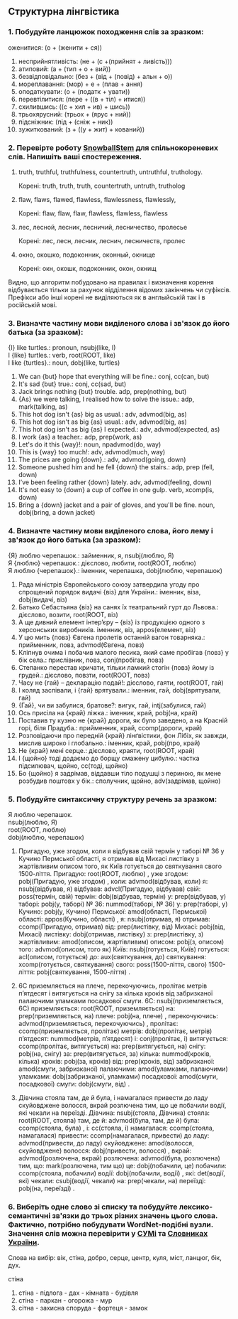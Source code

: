## Структурна лінгвістика

### 1. Побудуйте ланцюжок походження слів за зразком:

оженитися: (о + (женити + ся))

1. несприйнятливість: (не + (с +(прийнят + ливість)))
2. атиповий: (а + (тип + о + вий))
3. безвідповідально: (без + (від + (повід) + альн + о))
4. мореплавання: (мор) + е + (плав + ання)
5. оподаткувати: (о + (податк + увати))
6. перевтілитися: (пере + ((в + тіл) + итися))
7. схилившись: ((с + хил + ив) + шись))
8. трьохярусний: (трьох + (ярус + ний))
9. підсніжник: (під + (сніж + ник))
10. зужиткований: (з + ((у + жит) + кований))


### 2. Перевірте роботу [SnowballStem](http://snowballstem.org/) для спільнокореневих слів. Напишіть ваші спостереження.

1. truth, truthful, truthfulness, countertruth, untruthful, truthology.
   
   Корені: truth, truth, truth, countertruth, untruth, trutholog

2. flaw, flaws, flawed, flawless, flawlessness, flawlessly, 
 
   Корені: flaw, flaw, flaw, flawless, flawless, flawless

3. лес, лесной, лесник, лесничий, лесничество, пролесье

   Корені: лес, лесн, лесник, леснич, лесничеств, пролес

4. окно, окошко, подоконник, оконный, окнище

   Корені: окн, окошк, подоконник, окон, окнищ
   
Видно, що алгоритм побудовано на правилах і визначення корення відбувається тільки за рахунок відділення відомих закінчень чи суфіксів. Префікси або інші корені не виділяються як в англыйській так і в російській мові.


### 3. Визначте частину мови виділеного слова і зв'язок до його батька (за зразком):

{I} like turtles.: pronoun, nsubj(like, I)  
I {like} turtles.: verb, root(ROOT, like)  
I like {turtles}.: noun, dobj(like, turtles)

1. We can {but} hope that everything will be fine.: conj, cc(can, but)
2. It's sad {but} true.: conj, cc(sad, but)
3. Jack brings nothing {but} trouble. adp, prep(nothing, but)
4. {As} we were talking, I realised how to solve the issue.: adp, mark(talking, as)
5. This hot dog isn't {as} big as usual.: adv, advmod(big, as)
6. This hot dog isn't as big {as} usual.: adv, advmod(big, as)
7. This hot dog isn't as big {as} I expected.: adv, advmod(expected, as)
8. I work {as} a teacher.: adp, prep(work, as)
9. Let's do it this {way}!: noun, npadvmod(do, way)
10. This is {way} too much!: adv, advmod(much, way)
11. The prices are going {down}.: adv, advmod(going, down)
12. Someone pushed him and he fell {down} the stairs.: adp, prep (fell, down)
13. I’ve been feeling rather {down} lately. adv, advmod(feeling, down)
14. It's not easy to {down} a cup of coffee in one gulp. verb, xcomp(is, down)
15. Bring a {down} jacket and a pair of gloves, and you'll be fine. noun, dobj(bring, a down jacket)


### 4. Визначте частину мови виділеного слова, його лему і зв'язок до його батька (за зразком):

{Я} люблю черепашок.: займенник, я, nsubj(люблю, Я)  
Я {люблю} черепашок.: дієслово, любити, root(ROOT, люблю)  
Я люблю {черепашок}.: іменник, черепашка, dobj(люблю, черепашок)  

1. Рада міністрів Європейського союзу затвердила угоду про спрощений порядок видачі {віз} для України.: іменник, віза, dobj(видачі, віз) 
2. Батько Себастьяна {віз} на санях їх театральний гурт до Львова.: дієслово, возити, root(ROOT, віз)
3. А ще дивний елемент інтер’єру – {віз} із продукцією одного з херсонських виробників. іменник, віз, appos(елемент, віз)
4. У цю мить {повз} Євгена пролетів останній вагон товарняка.: прийменник, повз, advmod(Євгена, повз)
5. Кліпнув очима і побачив малого песика, який саме пробігав {повз} у бік села.: прислівник, повз, conj(пробігав, повз)
6. Степанко перестав кричати, тільки ламкий стогін {повз} йому із грудей.: дієслово, повзти, root(ROOT, повз)
7. Часу не {гай} – декларацію подай!: дієслово, гаяти, root(ROOT, гай)
8. І коляд заспівали, і {гай} врятували.: іменник, гай, dobj(врятували, гай)
9. {Гай}, чи ви забулися, братове?: вигук, гай, intj(забулися, гай)
10. Ось присіла на {край} ліжка.: іменник, край, pobj(на, край)
11. Поставив ту кузню не {край} дороги, як було заведено, а на Красній горі, біля Прадуба.: прийменник, край, ccomp(дороги, край)
12. Розповідаючи про передній {край} лінґвістики, фон Лібіх, як завжди, мислив широко і глобально.: іменник, край, pobj(про, край)
13. Не {край} мені серце.: дієслово, краяти, root(ROOT, край)
14. І {щойно} тоді додаємо до борщу смажену цибулю.: частка підсилювач, щойно, сс(тоді, щойно)
15. Бо {щойно} я задрімав, віддавши тіло подушці з периною, як мене розбудив поштовх у бік.: сполучник, щойно, adv(задрімав, щойно) 

### 5. Побудуйте синтаксичну структуру речень за зразком:

Я люблю черепашок.  
nsubj(люблю, Я)  
root(ROOT, люблю)  
dobj(люблю, черепашок)

1. Пригадую, уже згодом, коли я відбував свій термін у таборі № 36 у Кучино Пермської області, я отримав від Михасі листівку з жартівливим описом того, як Київ готується до святкування свого 1500-ліття.
Пригадую: root(ROOT, люблю) 
,
уже згодом: pobj(Пригадую, уже згодом)
,
коли: advmod(відбував, коли)
я: nsubj(відбував, я)
відбував: advcl(Пригадую, відбував)
свій: poss(термін, свій)
термін: dobj(відбував, термін)
у: prep(відбував, у)
таборі: pobj(у, таборі)
№ 36: nummod(таборі, № 36)
у: prep(таборі, у)
Кучино: pobj(у, Кучино)
Пермської: amod(області, Пермської)
області: appos(Кучино, області)
,
я: nsubj(отримав, я)
отримав: ccomp(Пригадую, отримав)
від: prep(листівку, від)
Михасі: pobj(від, Михасі)
листівку: dobj(отримав, листівку)
з: prep(листівку, з)
жартівливим: amod(описом, жартівливим)
описом: pobj(з, описом)
того: advmod(описом, того як)
Київ: nsubj(готується, Київ)
готується: acl(описом, готується)
до: aux(святкування, до)
святкування: xcomp(готується, святкування)
свого: poss(1500-ліття, свого)
1500-ліття: pobj(святкування, 1500-ліття)
.

2. 6C приземляється на плече, перекочуючись, пролітає метрів п’ятдесят і витягується на снігу за кілька кроків від забризканої палаючими уламками посадкової смуги.
6C: nsubj(приземляється, 6C)
приземляється: root(ROOT, приземляється)
на: prep(приземляється, на)
плече: pobj(на, плече)
,
перекочуючись: advmod(приземляється, перекочуючись)
,
пролітає: ccomp(приземляється, пролітає)
метрів: dobj(пролітає, метрів)
п’ятдесят: nummod(метрів, п’ятдесят)
і: conj(пролітає, i)
витягується: ccomp(пролітає, витягується)
на: prep(витягується, на)
снігу: pobj(на, снігу)
за: prep(витягується, за)
кілька: nummod(кроків, кілька)
кроків: pobj(за, кроків)
від: prep(кроків, від)
забризканої: amod(смуги, забризканої)
палаючими: amod(уламками, палаючими)
уламками: dobj(забризканої, уламками)
посадкової: amod(смуги, посадкової)
смуги: dobj(смуги, від)
.


3. Дівчина стояла там, де й була, і намагалася привести до ладу скуйовджене волосся, вкрай розлючена тим, що це побачили водії, які чекали на переїзді.
Дівчина: nsubj(стояла, Дівчина)
стояла: root(ROOT, стояла)
там, де й: advmod(була, там, де й)
була: ccomp(стояла, була)
,
і: cc(стояла, і)
намагалася: ccomp(стояла, намагалася)
привести: ccomp(намагалася, привести)
до ладу: advmod(привести, до ладу)
скуйовджене: amod(волосся, скуйовджене)
волосся: dobj(привести, волосся)
,
вкрай: advmod(розлючена, вкрай)
розлючена: advmod(була, розлючена)
тим, що: mark(розлючена, тим що)
це: dobj(побачили, це)
побачили: ccomp(стояла, побачили)
водії: dobj(побачили, водії)
,
які: det(водії, які)
чекали: csubj(водії, чекали)
на: prep(чекали, на)
переїзді: pobj(на, переїзді)
.


### 6. Виберіть одне cлово зі списку та побудуйте лексико-семантичні зв'язки до трьох різних значень цього слова. Фактично, потрібно побудувати WordNet-подібні вузли. Значення слів можна перевірити у [СУМі](http://sum.in.ua/) та [Словниках України](http://lcorp.ulif.org.ua/dictua/).

Слова на вибір: вік, стіна, добро, серце, центр, куля, міст, ланцюг, бік, дух.

стіна
1. стіна - підлога - дах - кімната - будівля
2. стіна - паркан - огорожа - мур
3. сітна - захисна споруда - фортеця - замок